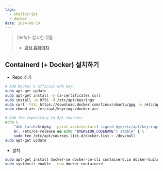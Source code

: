 ```yaml
---
tags:
  - shellscript
  - docker
date: 2024-08-30
---
```

> [!info]- 참고한 것들
> - [공식 홈페이지](https://docs.docker.com/engine/install/ubuntu/#install-using-the-repository)

## Containerd (+ Docker) 설치하기

- Repo 추가

```bash
# Add Docker's official GPG key:
sudo apt-get update
sudo apt-get install -y ca-certificates curl
sudo install -m 0755 -d /etc/apt/keyrings
sudo curl -fsSL https://download.docker.com/linux/ubuntu/gpg -o /etc/apt/keyrings/docker.asc
sudo chmod a+r /etc/apt/keyrings/docker.asc

# Add the repository to Apt sources:
echo \
	"deb [arch=$(dpkg --print-architecture) signed-by=/etc/apt/keyrings/docker.asc] https://download.docker.com/linux/ubuntu \
	$(. /etc/os-release && echo "$VERSION_CODENAME") stable" | \
	sudo tee /etc/apt/sources.list.d/docker.list > /dev/null
sudo apt-get update
```

- 설치

```bash
sudo apt-get install docker-ce docker-ce-cli containerd.io docker-buildx-plugin docker-compose-plugin
sudo systemctl enable --now docker containerd
```